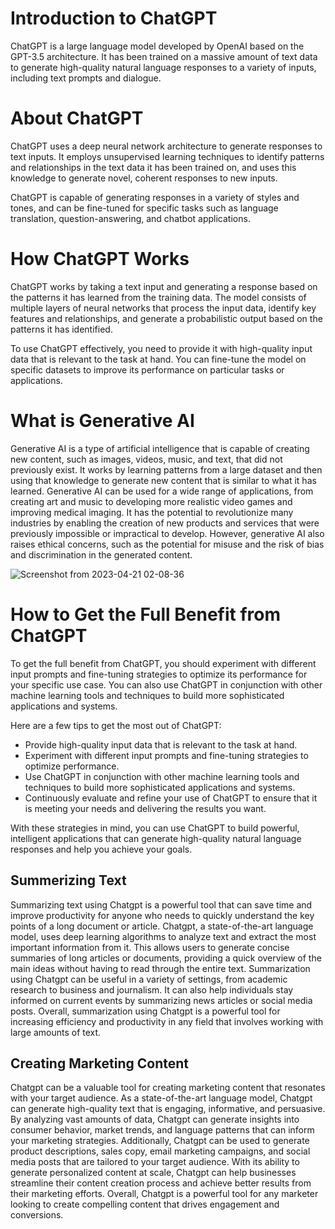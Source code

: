 
# Introduction to ChatGPT

ChatGPT is a large language model developed by OpenAI based on the GPT-3.5 architecture. It has been trained on a massive amount of text data to generate high-quality natural language responses to a variety of inputs, including text prompts and dialogue.

# About ChatGPT

ChatGPT uses a deep neural network architecture to generate responses to text inputs. It employs unsupervised learning techniques to identify patterns and relationships in the text data it has been trained on, and uses this knowledge to generate novel, coherent responses to new inputs.

ChatGPT is capable of generating responses in a variety of styles and tones, and can be fine-tuned for specific tasks such as language translation, question-answering, and chatbot applications.

# How ChatGPT Works

ChatGPT works by taking a text input and generating a response based on the patterns it has learned from the training data. The model consists of multiple layers of neural networks that process the input data, identify key features and relationships, and generate a probabilistic output based on the patterns it has identified.

To use ChatGPT effectively, you need to provide it with high-quality input data that is relevant to the task at hand. You can fine-tune the model on specific datasets to improve its performance on particular tasks or applications.


# What is Generative AI
Generative AI is a type of artificial intelligence that is capable of creating new content, such as images, videos, music, and text, that did not previously exist. It works by learning patterns from a large dataset and then using that knowledge to generate new content that is similar to what it has learned. Generative AI can be used for a wide range of applications, from creating art and music to developing more realistic video games and improving medical imaging. It has the potential to revolutionize many industries by enabling the creation of new products and services that were previously impossible or impractical to develop. However, generative AI also raises ethical concerns, such as the potential for misuse and the risk of bias and discrimination in the generated content.

<p align="center">
  
  
  
![Screenshot from 2023-04-21 02-08-36](https://user-images.githubusercontent.com/90936436/233488499-e6ced616-04dd-4917-b34f-b71d7b297ffe.png)






</p>

# How to Get the Full Benefit from ChatGPT

To get the full benefit from ChatGPT, you should experiment with different input prompts and fine-tuning strategies to optimize its performance for your specific use case. You can also use ChatGPT in conjunction with other machine learning tools and techniques to build more sophisticated applications and systems.

Here are a few tips to get the most out of ChatGPT:

- Provide high-quality input data that is relevant to the task at hand.
- Experiment with different input prompts and fine-tuning strategies to optimize performance.
- Use ChatGPT in conjunction with other machine learning tools and techniques to build more sophisticated applications and systems.
- Continuously evaluate and refine your use of ChatGPT to ensure that it is meeting your needs and delivering the results you want.

With these strategies in mind, you can use ChatGPT to build powerful, intelligent applications that can generate high-quality natural language responses and help you achieve your goals.

## Summerizing Text 

Summarizing text using Chatgpt is a powerful tool that can save time and improve productivity for anyone who needs to quickly understand the key points of a long document or article. Chatgpt, a state-of-the-art language model, uses deep learning algorithms to analyze text and extract the most important information from it. This allows users to generate concise summaries of long articles or documents, providing a quick overview of the main ideas without having to read through the entire text. Summarization using Chatgpt can be useful in a variety of settings, from academic research to business and journalism. It can also help individuals stay informed on current events by summarizing news articles or social media posts. Overall, summarization using Chatgpt is a powerful tool for increasing efficiency and productivity in any field that involves working with large amounts of text.

## Creating Marketing Content 
Chatgpt can be a valuable tool for creating marketing content that resonates with your target audience. As a state-of-the-art language model, Chatgpt can generate high-quality text that is engaging, informative, and persuasive. By analyzing vast amounts of data, Chatgpt can generate insights into consumer behavior, market trends, and language patterns that can inform your marketing strategies. Additionally, Chatgpt can be used to generate product descriptions, sales copy, email marketing campaigns, and social media posts that are tailored to your target audience. With its ability to generate personalized content at scale, Chatgpt can help businesses streamline their content creation process and achieve better results from their marketing efforts. Overall, Chatgpt is a powerful tool for any marketer looking to create compelling content that drives engagement and conversions.
